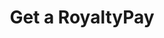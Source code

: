 ---
title: Get a RoyaltyPay
excerpt: Retrieve a RoyaltyPay
api:
  file: api_gateway_swagger.json
  operationId: get_api-v2-royalties-payments-royaltypayid
hidden: false
---